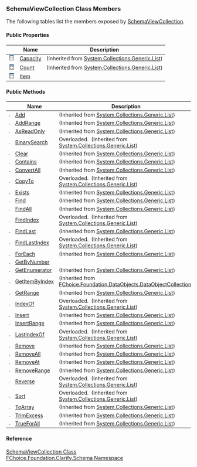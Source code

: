 ﻿### SchemaViewCollection Class Members

The following tables list the members exposed by [SchemaViewCollection](fcSDK~FChoice.Foundation.Clarify.Schema.SchemaViewCollection.md).

#### Public Properties

|   | Name | Description |
| --- | --- | --- |
| ![Public Property](dotnetimages/publicProperty.png) | [Capacity](#) | (Inherited from [System.Collections.Generic.List<SchemaView>](#)) |
| ![Public Property](dotnetimages/publicProperty.png) | [Count](#) | (Inherited from [System.Collections.Generic.List<SchemaView>](#)) |
| ![Public Property](dotnetimages/publicProperty.png) | [Item](fcSDK~FChoice.Foundation.Clarify.Schema.SchemaViewCollection~Item.md) |   |



#### Public Methods

|   | Name | Description |
| --- | --- | --- |
| ![Public Method](dotnetimages/publicMethod.png) | [Add](#) | (Inherited from [System.Collections.Generic.List<SchemaView>](#)) |
| ![Public Method](dotnetimages/publicMethod.png) | [AddRange](#) | (Inherited from [System.Collections.Generic.List<SchemaView>](#)) |
| ![Public Method](dotnetimages/publicMethod.png) | [AsReadOnly](#) | (Inherited from [System.Collections.Generic.List<SchemaView>](#)) |
| ![Public Method](dotnetimages/publicMethod.png) | [BinarySearch](#) | Overloaded.  (Inherited from [System.Collections.Generic.List<SchemaView>](#)) |
| ![Public Method](dotnetimages/publicMethod.png) | [Clear](#) | (Inherited from [System.Collections.Generic.List<SchemaView>](#)) |
| ![Public Method](dotnetimages/publicMethod.png) | [Contains](#) | (Inherited from [System.Collections.Generic.List<SchemaView>](#)) |
| ![Public Method](dotnetimages/publicMethod.png) | [ConvertAll](#) | (Inherited from [System.Collections.Generic.List<SchemaView>](#)) |
| ![Public Method](dotnetimages/publicMethod.png) | [CopyTo](#) | Overloaded.  (Inherited from [System.Collections.Generic.List<SchemaView>](#)) |
| ![Public Method](dotnetimages/publicMethod.png) | [Exists](#) | (Inherited from [System.Collections.Generic.List<SchemaView>](#)) |
| ![Public Method](dotnetimages/publicMethod.png) | [Find](#) | (Inherited from [System.Collections.Generic.List<SchemaView>](#)) |
| ![Public Method](dotnetimages/publicMethod.png) | [FindAll](#) | (Inherited from [System.Collections.Generic.List<SchemaView>](#)) |
| ![Public Method](dotnetimages/publicMethod.png) | [FindIndex](#) | Overloaded.  (Inherited from [System.Collections.Generic.List<SchemaView>](#)) |
| ![Public Method](dotnetimages/publicMethod.png) | [FindLast](#) | (Inherited from [System.Collections.Generic.List<SchemaView>](#)) |
| ![Public Method](dotnetimages/publicMethod.png) | [FindLastIndex](#) | Overloaded.  (Inherited from [System.Collections.Generic.List<SchemaView>](#)) |
| ![Public Method](dotnetimages/publicMethod.png) | [ForEach](#) | (Inherited from [System.Collections.Generic.List<SchemaView>](#)) |
| ![Public Method](dotnetimages/publicMethod.png) | [GetByNumber](fcSDK~FChoice.Foundation.Clarify.Schema.SchemaViewCollection~GetByNumber.md) |   |
| ![Public Method](dotnetimages/publicMethod.png) | [GetEnumerator](#) | (Inherited from [System.Collections.Generic.List<SchemaView>](#)) |
| ![Public Method](dotnetimages/publicMethod.png) | [GetItemByIndex](fcSDK~FChoice.Foundation.DataObjects.DataObjectCollection`1~GetItemByIndex.md) | (Inherited from [FChoice.Foundation.DataObjects.DataObjectCollection<SchemaView>](fcSDK~FChoice.Foundation.DataObjects.DataObjectCollection`1.md)) |
| ![Public Method](dotnetimages/publicMethod.png) | [GetRange](#) | (Inherited from [System.Collections.Generic.List<SchemaView>](#)) |
| ![Public Method](dotnetimages/publicMethod.png) | [IndexOf](#) | Overloaded.  (Inherited from [System.Collections.Generic.List<SchemaView>](#)) |
| ![Public Method](dotnetimages/publicMethod.png) | [Insert](#) | (Inherited from [System.Collections.Generic.List<SchemaView>](#)) |
| ![Public Method](dotnetimages/publicMethod.png) | [InsertRange](#) | (Inherited from [System.Collections.Generic.List<SchemaView>](#)) |
| ![Public Method](dotnetimages/publicMethod.png) | [LastIndexOf](#) | Overloaded.  (Inherited from [System.Collections.Generic.List<SchemaView>](#)) |
| ![Public Method](dotnetimages/publicMethod.png) | [Remove](#) | (Inherited from [System.Collections.Generic.List<SchemaView>](#)) |
| ![Public Method](dotnetimages/publicMethod.png) | [RemoveAll](#) | (Inherited from [System.Collections.Generic.List<SchemaView>](#)) |
| ![Public Method](dotnetimages/publicMethod.png) | [RemoveAt](#) | (Inherited from [System.Collections.Generic.List<SchemaView>](#)) |
| ![Public Method](dotnetimages/publicMethod.png) | [RemoveRange](#) | (Inherited from [System.Collections.Generic.List<SchemaView>](#)) |
| ![Public Method](dotnetimages/publicMethod.png) | [Reverse](#) | Overloaded.  (Inherited from [System.Collections.Generic.List<SchemaView>](#)) |
| ![Public Method](dotnetimages/publicMethod.png) | [Sort](#) | Overloaded.  (Inherited from [System.Collections.Generic.List<SchemaView>](#)) |
| ![Public Method](dotnetimages/publicMethod.png) | [ToArray](#) | (Inherited from [System.Collections.Generic.List<SchemaView>](#)) |
| ![Public Method](dotnetimages/publicMethod.png) | [TrimExcess](#) | (Inherited from [System.Collections.Generic.List<SchemaView>](#)) |
| ![Public Method](dotnetimages/publicMethod.png) | [TrueForAll](#) | (Inherited from [System.Collections.Generic.List<SchemaView>](#)) |





#### Reference

[SchemaViewCollection Class](fcSDK~FChoice.Foundation.Clarify.Schema.SchemaViewCollection.md)  
[FChoice.Foundation.Clarify.Schema Namespace](fcSDK~FChoice.Foundation.Clarify.Schema_namespace.md)
